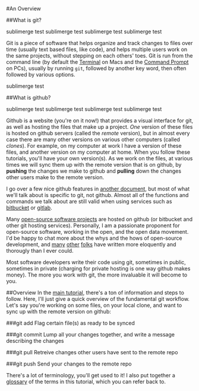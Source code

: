 #An Overview

##What is git?

sublimerge test
sublimerge test
sublimerge test
sublimerge test

Git is a piece of software that helps organize and track changes to files over time (usually text based files, like code), and helps multiple users work on the same projects, without stepping on each others' toes. Git is run from the command line (by default the [Terminal](http://en.wikipedia.org/wiki/Terminal_%28OS_X%29) on Macs and the [Command Prompt](http://en.wikipedia.org/wiki/Cmd.exe) on PCs), usually by running `git`, followed by another key word, then often followed by various options.

sublimerge test

##What is github?

sublimerge test
sublimerge test
sublimerge test
sublimerge test

Github is a website (you're on it now!) that provides a visual interface for git, as well as hosting the files that make up a project. *One* version of these files is hosted on github servers (called the *remote* version), but in almost every case there are many other versions on various other computers (called *clones*). For example, on my computer at work I have a version of these files, and another version on my computer at home. When you follow these tutorials, you'll have your own version(s). As we work on the files, at various times we will sync them up with the remote version that is on github, by **pushing** the changes we make to github and **pulling** down the changes other users make to the remote version.

I go over a few nice github features in [another document](working.md), but most of what we'll talk about is specific to git, not github. Almost all of the functions and commands we talk about are still valid when using services such as [bitbucket](https://bitbucket.org/) or [gitlab](https://about.gitlab.com/).

Many [open-source software projects](http://en.wikipedia.org/wiki/Free_and_open-source_software) are hosted on github (or bitbucket and other git hosting services). Personally, I am a passionate proponent for open-source software, working in the open, and the open data movement. I'd be happy to chat more about the whys and the hows of open-source development, and [many](https://github.com/18F/open-source-policy/blob/master/policy.md) [other](http://www.gnu.org/gnu/manifesto.html) [folks](https://okfn.org/opendata/why-open-data/) have written more eloquently and thorougly than I ever could.

Most software developers write their code using git, sometimes in public, sometimes in private (charging for private hosting is one way github makes money). The more you work with git, the more invaluable it will become to you.

##Overview
In the [main tutorial](working.md), there's a ton of information and steps to follow. Here, I'll just give a quick overview of the fundamental git workflow. Let's say you're working on some files, on your local clone, and want to sync up with the remote version on github:

###git add
Flag certain file(s) as ready to be synced

###git commit
Lump all your changes together, and write a message describing the changes

###git pull
Retreive changes other users have sent to the remote repo

###git push
Send your changes to the remote repo

There's a lot of terminology, you'll get used to it! I also put together a [glossary](glossary.md) of the terms in this tutorial, which you can refer back to.